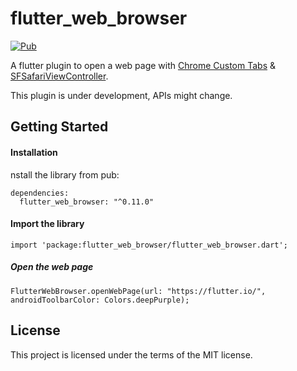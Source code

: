 # flutter_web_browser

[![Pub](https://img.shields.io/pub/v/flutter_web_browser.svg)](https://pub.dartlang.org/packages/flutter_web_browser)

A flutter plugin to open a web page with [Chrome Custom Tabs](https://developer.chrome.com/multidevice/android/customtabs) & [SFSafariViewController](https://developer.apple.com/documentation/safariservices/sfsafariviewcontroller).

This plugin is under development, APIs might change.

## Getting Started

#### Installation
nstall the library from pub:
```
dependencies:
  flutter_web_browser: "^0.11.0"
```


#### Import the library
```
import 'package:flutter_web_browser/flutter_web_browser.dart';
```

##### Open the web page
```
FlutterWebBrowser.openWebPage(url: "https://flutter.io/", androidToolbarColor: Colors.deepPurple);
```


## License
This project is licensed under the terms of the MIT license.
